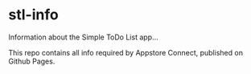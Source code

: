 # stl-info
Information about the Simple ToDo List app...

This repo contains all info required by Appstore Connect, published on Github Pages.
